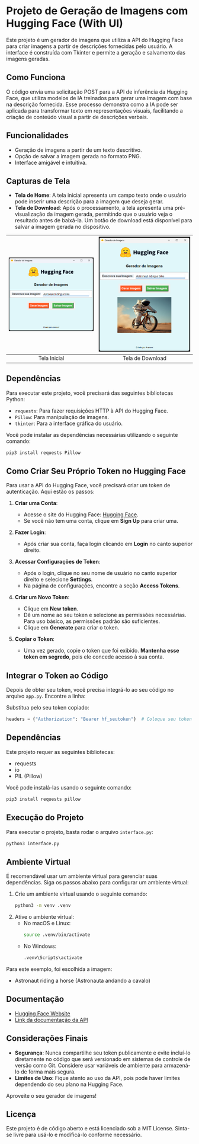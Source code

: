 # Projeto de Geração de Imagens com Hugging Face (With UI)

Este projeto é um gerador de imagens que utiliza a API do Hugging Face para criar imagens a partir de descrições fornecidas pelo usuário. A interface é construída com Tkinter e permite a geração e salvamento das imagens geradas.

## Como Funciona

O código envia uma solicitação POST para a API de inferência da Hugging Face, que utiliza modelos de IA treinados para gerar uma imagem com base na descrição fornecida. Esse processo demonstra como a IA pode ser aplicada para transformar texto em representações visuais, facilitando a criação de conteúdo visual a partir de descrições verbais.

## Funcionalidades

- Geração de imagens a partir de um texto descritivo.
- Opção de salvar a imagem gerada no formato PNG.
- Interface amigável e intuitiva.

## Capturas de Tela

- **Tela de Home**: A tela inicial apresenta um campo texto onde o usuário pode inserir uma descrição para a imagem que deseja gerar.
- **Tela de Download**: Após o processamento, a tela apresenta uma pré-visualização da imagem gerada, permitindo que o usuário veja o resultado antes de baixá-la. Um botão de download está disponível para salvar a imagem gerada no dispositivo.

| ![Tela Inicial](imgs/home1.png) | ![Tela de Download](imgs/home2.png) |
|:--:|:--:|
| Tela Inicial | Tela de Download |

## Dependências

Para executar este projeto, você precisará das seguintes bibliotecas Python:

- `requests`: Para fazer requisições HTTP à API do Hugging Face.
- `Pillow`: Para manipulação de imagens.
- `tkinter`: Para a interface gráfica do usuário.

Você pode instalar as dependências necessárias utilizando o seguinte comando:

```bash
pip3 install requests Pillow
```

## Como Criar Seu Próprio Token no Hugging Face

Para usar a API do Hugging Face, você precisará criar um token de autenticação. Aqui estão os passos:

1. **Criar uma Conta**:
   - Acesse o site do Hugging Face: [Hugging Face](https://huggingface.co/).
   - Se você não tem uma conta, clique em **Sign Up** para criar uma.

2. **Fazer Login**:
   - Após criar sua conta, faça login clicando em **Login** no canto superior direito.

3. **Acessar Configurações de Token**:
   - Após o login, clique no seu nome de usuário no canto superior direito e selecione **Settings**.
   - Na página de configurações, encontre a seção **Access Tokens**.

4. **Criar um Novo Token**:
   - Clique em **New token**.
   - Dê um nome ao seu token e selecione as permissões necessárias. Para uso básico, as permissões padrão são suficientes.
   - Clique em **Generate** para criar o token.

5. **Copiar o Token**:
   - Uma vez gerado, copie o token que foi exibido. **Mantenha esse token em segredo**, pois ele concede acesso à sua conta.

## Integrar o Token ao Código

Depois de obter seu token, você precisa integrá-lo ao seu código no arquivo `app.py`. Encontre a linha:

Substitua pelo seu token copiado:

```python
headers = {"Authorization": "Bearer hf_seutoken"}  # Coloque seu token aqui
```

## Dependências

Este projeto requer as seguintes bibliotecas:
- requests
- io
- PIL (Pillow)

Você pode instalá-las usando o seguinte comando:

```bash
pip3 install requests pillow
```

## Execução do Projeto

Para executar o projeto, basta rodar o arquivo `interface.py`:

```bash
python3 interface.py
```

## Ambiente Virtual

É recomendável usar um ambiente virtual para gerenciar suas dependências. Siga os passos abaixo para configurar um ambiente virtual:

1. Crie um ambiente virtual usando o seguinte comando:
    ```bash
    python3 -m venv .venv
    ```
2. Ative o ambiente virtual:
    - No macOS e Linux:
        ```bash
        source .venv/bin/activate
        ```
    - No Windows:
        ```bash
        .venv\Scripts\activate
        ```

Para este exemplo, foi escolhida a imagem:
- Astronaut riding a horse (Astronauta andando a cavalo)

## Documentação
- [Hugging Face Website](https://huggingface.co/)
- [Link da documentação da API](https://huggingface.co/docs/api-inference/tasks/text-to-image?code=python#text-to-image)

## Considerações Finais

- **Segurança**: Nunca compartilhe seu token publicamente e evite incluí-lo diretamente no código que será versionado em sistemas de controle de versão como Git. Considere usar variáveis de ambiente para armazená-lo de forma mais segura.
- **Limites de Uso**: Fique atento ao uso da API, pois pode haver limites dependendo do seu plano na Hugging Face.

Aproveite o seu gerador de imagens!

## Licença

Este projeto é de código aberto e está licenciado sob a MIT License. Sinta-se livre para usá-lo e modificá-lo conforme necessário.
